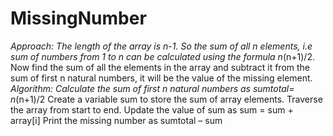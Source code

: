 # MissingNumber
*Approach: The length of the array is n-1. So the sum of all n elements, i.e sum of numbers from 1 to n can be calculated using the formula n*(n+1)/2. Now find the sum of all the elements in the array and subtract it from the sum of first n natural numbers, it will be the value of the missing element.
*Algorithm: 
Calculate the sum of first n natural numbers as sumtotal= n*(n+1)/2
Create a variable sum to store the sum of array elements.
Traverse the array from start to end.
Update the value of sum as sum = sum + array[i]
Print the missing number as sumtotal – sum
